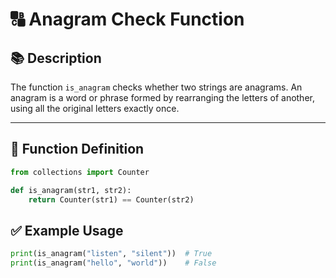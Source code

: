 # 🔠 Anagram Check Function

## 📚 Description
The function `is_anagram` checks whether two strings are anagrams. An anagram is a word or phrase formed by rearranging the letters of another, using all the original letters exactly once.

---

## 📐 Function Definition

```python
from collections import Counter

def is_anagram(str1, str2):
    return Counter(str1) == Counter(str2)
```

## ✅ Example Usage
```python
print(is_anagram("listen", "silent"))  # True
print(is_anagram("hello", "world"))    # False
```
